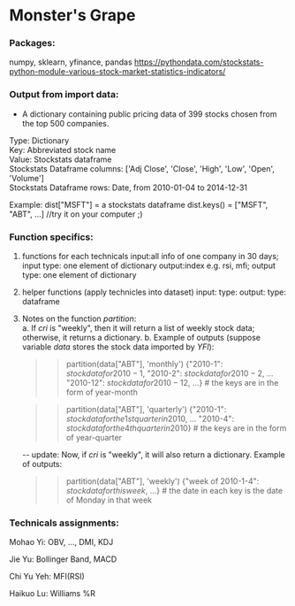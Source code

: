 # Monster's Grape
### Packages: 
numpy, sklearn, yfinance, pandas
https://pythondata.com/stockstats-python-module-various-stock-market-statistics-indicators/

### Output from import data: 
* A dictionary containing public pricing data of 399 stocks chosen from the top 500 companies.<br />

Type: Dictionary<br />
Key: Abbreviated stock name<br />
Value: Stockstats dataframe<br />
Stockstats Dataframe columns: ['Adj Close', 'Close', 'High', 'Low', 'Open', 'Volume']<br />
Stockstats Dataframe rows: Date, from 2010-01-04 to 2014-12-31<br />


Example: 
dist["MSFT"] = a stockstats dataframe
dist.keys() = ["MSFT", "ABT", ...]
//try it on your computer ;)


### Function specifics:

1. functions for each technicals
input:all info of one company in 30 days; input type: one element of dictionary 
output:index e.g. rsi, mfi; output type: one element of dictionary

2. helper functions (apply technicles into dataset)
input:  type:
output:  type: dataframe

3. Notes on the function $partition$: <br />
   a. If $cri$ is "weekly", then it will return a list of weekly stock data; otherwise, it returns a dictionary.
   b. Example of outputs (suppose variable $data$ stores the stock data imported by $YFI$):
      >> partition(data["ABT"], 'monthly')
      >> {"2010-1": $stock data for 2010-1$, 
          "2010-2": $stock data for 2010-2$, 
          ...
          "2010-12": $stock data for 2010-12$, ...} # the keys are in the form of year-month


      >> partition(data["ABT"], 'quarterly')
      >> {"2010-1": $stock data for the 1st quarter in 2010$, 
          ...
          "2010-4": $stock data for the 4th quarter in 2010$} # the keys are in the form of year-quarter
   
   -- update: Now, if $cri$ is "weekly", it will also return a dictionary.
      Example of outputs:
      >> partition(data["ABT"], 'weekly')
      >> {"week of 2010-1-4": $stock data for this week$, ...} # the date in each key is the date of Monday in that week
   
    

### Technicals assignments:

Mohao Yi: OBV, ..., DMI, KDJ


Jie Yu: Bollinger Band, MACD


Chi Yu Yeh: MFI(RSI)

Haikuo Lu: Williams %R
